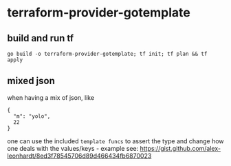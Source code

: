 # terraform-provider-gotemplate


## build and run tf
```
go build -o terraform-provider-gotemplate; tf init; tf plan && tf apply
```

## mixed json

when having a mix of json, like 
```
{
  "m": "yolo",
  22
}
```

one can use the included `template funcs` to assert the type and change how one deals with the values/keys - example see: 
https://gist.github.com/alex-leonhardt/8ed3f78545706d89d466434fb6870023


